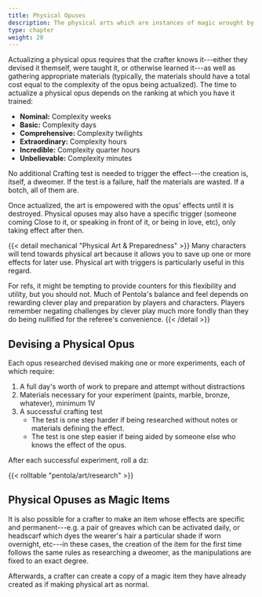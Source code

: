```yaml
---
title: Physical Opuses
description: The physical arts which are instances of magic wrought by artisans into the world
type: chapter
weight: 20
---
```


Actualizing a physical opus requires that the crafter knows it---either they devised it themself, were taught it, or otherwise learned it---as well as gathering appropriate materials (typically, the materials should have a total cost equal to the complexity of the opus being actualized).
The time to actualize a physical opus depends on the ranking at which you have it trained:

+ **Nominal:** Complexity weeks
+ **Basic:** Complexity days
+ **Comprehensive:** Complexity twilights
+ **Extraordinary:** Complexity hours
+ **Incredible:** Complexity quarter hours
+ **Unbelievable:** Complexity minutes

No additional Crafting test is needed to trigger the effect---the creation is, itself, a dweomer.
If the test is a failure, half the materials are wasted.
If a botch, all of them are.

Once actualized, the art is empowered with the opus' effects until it is destroyed.
Physical opuses may also have a specific trigger (someone coming Close to it, or speaking in front of it, or being in love, etc), only taking effect after then.

{{< detail mechanical "Physical Art & Preparedness" >}}
Many characters will tend towards physical art because it allows you to save up one or more effects for later use.
Physical art with triggers is particularly useful in this regard.

For refs, it might be tempting to provide counters for this flexibility and utility, but you should not.
Much of Pentola's balance and feel depends on rewarding clever play and preparation by players and characters.
Players remember negating challenges by clever play much more fondly than they do being nullified for the referee's convenience.
{{< /detail >}}

## Devising a Physical Opus

Each opus researched devised making one or more experiments, each of which require:

1. A full day's worth of work to prepare and attempt without distractions
1. Materials necessary for your experiment (paints, marble, bronze, whatever), minimum 1V
1. A successful crafting test
   + The test is one step harder if being researched without notes or materials defining the effect.
   + The test is one step easier if being aided by someone else who knows the effect of the opus.

After each successful experiment, roll a dz:

{{< rolltable "pentola/art/research" >}}

## Physical Opuses as Magic Items

It is also possible for a crafter to make an item whose effects are specific and permanent---e.g. a pair of greaves which can be activated daily, or headscarf which dyes the wearer's hair a particular shade if worn overnight, etc---in these cases, the creation of the item for the first time follows the same rules as researching a dweomer, as the manipulations are fixed to an exact degree.

Afterwards, a crafter can create a copy of a magic item they have already created as if making physical art as normal.
